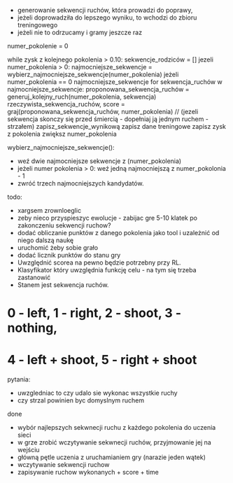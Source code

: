 
- generowanie sekwencji ruchów, która prowadzi do poprawy, 
- jeżeli doprowadziła do lepszego wyniku, to wchodzi do zbioru treningowego
- jeżeli nie to odrzucamy i gramy jeszcze raz 


numer_pokolenie = 0

while zysk z kolejnego pokolenia > 0.10: 
    sekwencje_rodziców = []
    jezeli numer_pokolenia > 0: 
     najmocniejsze_sekwencje = wybierz_najmocniejsze_sekwencje(numer_pokolenia)
    jeżeli numer_pokolenia == 0
     najmocniejsze_sekwencje 
    for sekwencja_ruchów w najmocniejsze_sekwencje: 
        proponowana_sekwencja_ruchów = generuj_kolejny_ruch(numer_pokolenia, sekwencja)
        rzeczywista_sekwencja_ruchów, score = graj(proponowana_sekwencja_ruchów, numer_pokolenia) // (jezeli sekwencja skonczy się przed śmiercią - dopełniaj ją jednym ruchem - strzałem)
        zapisz_sekwencje_wynikową
        zapisz dane treningowe
    zapisz zysk z pokolenia 
    zwiększ numer_pokolenia 
    

wybierz_najmocniejsze_sekwencje():
- weź dwie najmocniejsze sekwencje z (numer_pokolenia)
- jeżeli numer pokolenia > 0: weź jedną najmocniejszą z numer_pokolonia - 1
- zwróć trzech najmocniejszych kandydatów. 

todo:
- xargsem zrownloeglic
- zeby nieco przyspieszyc ewolucje - zabijac gre 5-10 klatek po zakonczeniu sekwencji ruchow? 
- dodać obliczanie punktów z danego pokolenia jako tool i uzależnić od niego dalszą naukę 
- uruchomić żeby sobie grało
- dodać licznik punktów do stanu gry
- Uwzględnić scorea na pewno będzie potrzebny przy RL. 
- Klasyfikator który uwzględnia funkcję celu - na tym się trzeba zastanowić 
- Stanem jest sekwencja ruchów. 

# 0 - left, 1 - right, 2 - shoot, 3 - nothing,
# 4 - left + shoot, 5 - right + shoot

pytania:
- uwzgledniac to czy udalo sie wykonac wszystkie ruchy
- czy strzal powinien byc domyslnym ruchem

done 
- wybór najlepszych sekwnecji ruchu z każdego pokolenia do uczenia sieci
- w grze zrobić wczytywanie sekwnecji ruchów, przyjmowanie jej na wejściu
- główną pętle uczenia z uruchamianiem gry (narazie jeden wątek)
- wczytywanie sekwencji ruchow
- zapisywanie ruchow wykonanych + score + time